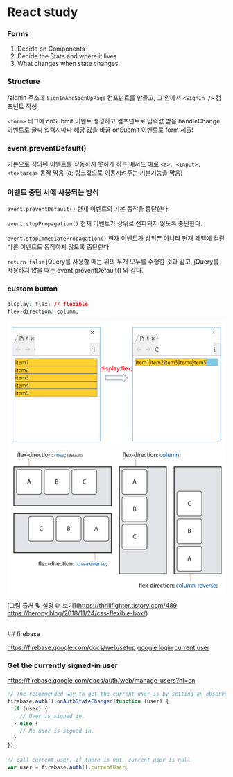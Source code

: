 # React study

### Forms

1. Decide on Components
2. Decide the State and where it lives
3. What changes when state changes

### Structure

/signin 주소에 `SignInAndSignUpPage` 컴포넌트를 만들고,
그 안에서 `<SignIn />` 컴포넌트 작성

`<form>` 태그에 onSubmit 이벤트 생성하고 <FromInput> 컴포넌트로 입력값 받음
handleChange 이벤트로 글씨 입력시마다 해당 값을 바꿈
onSubmit 이벤트로 form 제출!

### event.preventDefault()

기본으로 정의된 이벤트를 작동하지 못하게 하는 메서드
예로 `<a>. <input>, <textarea>` 동작 막음 (a; 링크값으로 이동시켜주는 기본기능을 막음)

### 이벤트 중단 시에 사용되는 방식

`event.preventDefault()`
현재 이벤트의 기본 동작을 중단한다.

`event.stopPropagation()`
현재 이벤트가 상위로 전파되지 않도록 중단한다.

`event.stopImmediatePropagation()`
현재 이벤트가 상위뿐 아니라 현재 레벨에 걸린 다른 이벤트도 동작하지 않도록 중단한다.

`return false`
jQuery를 사용할 때는 위의 두개 모두를 수행한 것과 같고,
jQuery를 사용하지 않을 때는&nbsp;event.preventDefault() 와 같다.

### custom button

```css
dlsplay: flex; // flexible
flex-direction: column;
```

![flex](flex1.png) <br/>
<img src="flex.png" width="650">

[그림 출처 및 설명 더 보기](https://thrillfighter.tistory.com/489
https://heropy.blog/2018/11/24/css-flexible-box/)

<br/>
## firebase

https://firebase.google.com/docs/web/setup
[google login](https://firebase.google.com/docs/auth/web/google-signin)
[current user](https://console.firebase.google.com/u/0/project/anything-55a61/authentication/users)

### Get the currently signed-in user

https://firebase.google.com/docs/auth/web/manage-users?hl=en

```javascript
// The recommended way to get the current user is by setting an observer on the Auth object
firebase.auth().onAuthStateChanged(function (user) {
  if (user) {
    // User is signed in.
  } else {
    // No user is signed in.
  }
});

// call current user, if there is not, current user is null
var user = firebase.auth().currentUser;
```

